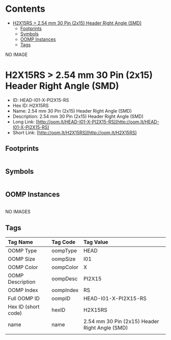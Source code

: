 



Contents
========

* [H2X15RS > 2.54 mm 30 Pin (2x15) Header Right Angle (SMD)](#h2x15rs--254-mm-30-pin-2x15-header-right-angle-smd)
	* [Footprints](#footprints)
	* [Symbols](#symbols)
	* [OOMP Instances](#oomp-instances)
	* [Tags](#tags)
  
NO IMAGE  
# H2X15RS > 2.54 mm 30 Pin (2x15) Header Right Angle (SMD)

- ID: HEAD-I01-X-PI2X15-RS
- Hex ID: H2X15RS
- Name: 2.54 mm 30 Pin (2x15) Header Right Angle (SMD)
- Description: 2.54 mm 30 Pin (2x15) Header Right Angle (SMD)
- Long Link: [http://oom.lt/HEAD-I01-X-PI2X15-RS](http://oom.lt/HEAD-I01-X-PI2X15-RS)
- Short Link: [http://oom.lt/H2X15RS](http://oom.lt/H2X15RS)

## Footprints
  

||||
| :--- | :--- | :--- |

## Symbols
  

||||
| :--- | :--- | :--- |

## OOMP Instances
  

||||
| :--- | :--- | :--- |
  
NO IMAGES  
## Tags
  

|Tag Name|Tag Code|Tag Value|
| :--- | :--- | :--- |
|OOMP Type|oompType|HEAD|
|OOMP Size|oompSize|I01|
|OOMP Color|oompColor|X|
|OOMP Description|oompDesc|PI2X15|
|OOMP Index|oompIndex|RS|
|Full OOMP ID|oompID|HEAD-I01-X-PI2X15-RS|
|Hex ID (short code)|hexID|H2X15RS|
|name|name|2.54 mm 30 Pin (2x15) Header Right Angle (SMD)|
||||
